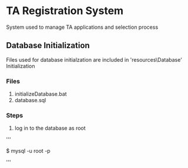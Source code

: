 # TA Registration System

System used to manage TA applications and selection process

## Database Initialization

Files used for database initialzation are included in 'resources\Database' Initialization

### Files
1. initializeDatabase.bat
2. database.sql

### Steps
1. log in to the database as root

'''

$ mysql -u root -p

'''

